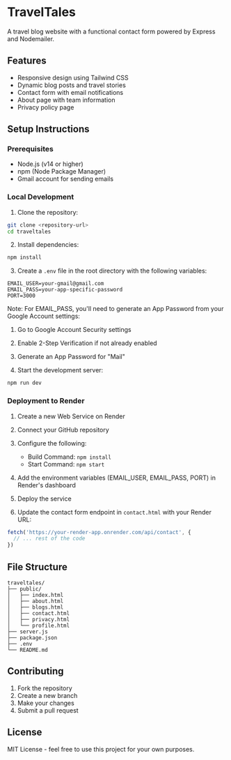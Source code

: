 # TravelTales

A travel blog website with a functional contact form powered by Express and Nodemailer.

## Features

- Responsive design using Tailwind CSS
- Dynamic blog posts and travel stories
- Contact form with email notifications
- About page with team information
- Privacy policy page

## Setup Instructions

### Prerequisites

- Node.js (v14 or higher)
- npm (Node Package Manager)
- Gmail account for sending emails

### Local Development

1. Clone the repository:
```bash
git clone <repository-url>
cd traveltales
```

2. Install dependencies:
```bash
npm install
```

3. Create a `.env` file in the root directory with the following variables:
```
EMAIL_USER=your-gmail@gmail.com
EMAIL_PASS=your-app-specific-password
PORT=3000
```

Note: For EMAIL_PASS, you'll need to generate an App Password from your Google Account settings:
1. Go to Google Account Security settings
2. Enable 2-Step Verification if not already enabled
3. Generate an App Password for "Mail"

4. Start the development server:
```bash
npm run dev
```

### Deployment to Render

1. Create a new Web Service on Render
2. Connect your GitHub repository
3. Configure the following:
   - Build Command: `npm install`
   - Start Command: `npm start`
4. Add the environment variables (EMAIL_USER, EMAIL_PASS, PORT) in Render's dashboard
5. Deploy the service

6. Update the contact form endpoint in `contact.html` with your Render URL:
```javascript
fetch('https://your-render-app.onrender.com/api/contact', {
  // ... rest of the code
})
```

## File Structure

```
traveltales/
├── public/
│   ├── index.html
│   ├── about.html
│   ├── blogs.html
│   ├── contact.html
│   ├── privacy.html
│   └── profile.html
├── server.js
├── package.json
├── .env
└── README.md
```

## Contributing

1. Fork the repository
2. Create a new branch
3. Make your changes
4. Submit a pull request

## License

MIT License - feel free to use this project for your own purposes. 